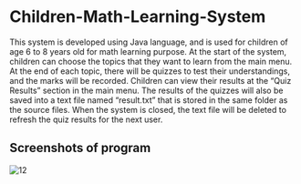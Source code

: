# Children-Math-Learning-System

This system is developed using Java language, and is used for children of age 6 to 8 years old for math learning purpose.
At the start of the system, children can choose the topics that they want to learn from
the main menu. At the end of each topic, there will be quizzes to test their understandings, and
the marks will be recorded. Children can view their results at the “Quiz Results” section in the
main menu. The results of the quizzes will also be saved into a text file named “result.txt” that is stored in the same folder as the source files. When the system is closed, the text file will be deleted to refresh the quiz results for the next user.

## Screenshots of program
![12](https://user-images.githubusercontent.com/93151327/201014287-b48af1e5-b398-46a9-abd2-7ba5f38bcbed.jpg)
